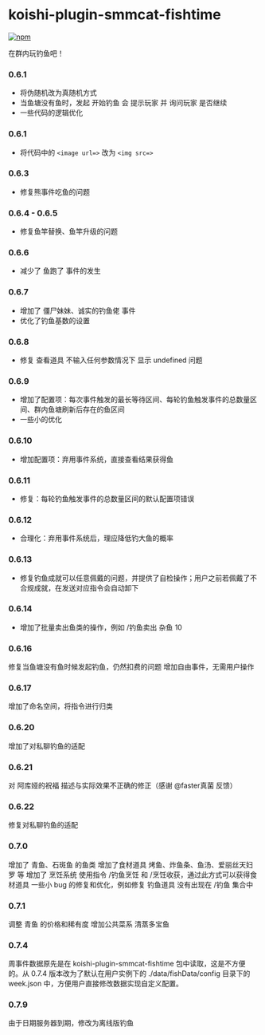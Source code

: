 # koishi-plugin-smmcat-fishtime

[![npm](https://img.shields.io/npm/v/koishi-plugin-smmcat-fishtime?style=flat-square)](https://www.npmjs.com/package/koishi-plugin-smmcat-fishtime)

在群内玩钓鱼吧！

### 0.6.1

- 将伪随机改为真随机方式
- 当鱼塘没有鱼时，发起 开始钓鱼 会 提示玩家 并 询问玩家 是否继续
- 一些代码的逻辑优化

### 0.6.1

- 将代码中的 `<image url=>` 改为 `<img src=>`

### 0.6.3

- 修复熊事件吃鱼的问题

### 0.6.4 - 0.6.5

- 修复鱼竿替换、鱼竿升级的问题

### 0.6.6

- 减少了 鱼跑了 事件的发生

### 0.6.7

- 增加了 僵尸妹妹、诚实的钓鱼佬 事件
- 优化了钓鱼基数的设置

### 0.6.8

- 修复 查看道具 不输入任何参数情况下 显示 undefined 问题

### 0.6.9

- 增加了配置项：每次事件触发的最长等待区间、每轮钓鱼触发事件的总数量区间、群内鱼塘刷新后存在的鱼区间
- 一些小的优化

### 0.6.10

- 增加配置项：弃用事件系统，直接查看结果获得鱼

### 0.6.11

- 修复：每轮钓鱼触发事件的总数量区间的默认配置项错误

### 0.6.12

- 合理化：弃用事件系统后，理应降低钓大鱼的概率

### 0.6.13

- 修复钓鱼成就可以任意佩戴的问题，并提供了自检操作；用户之前若佩戴了不合规成就，在发送对应指令会自动卸下

### 0.6.14

- 增加了批量卖出鱼类的操作，例如 /钓鱼卖出 杂鱼 10

### 0.6.16

修复当鱼塘没有鱼时候发起钓鱼，仍然扣费的问题
增加自由事件，无需用户操作

### 0.6.17

增加了命名空间，将指令进行归类

### 0.6.20

增加了对私聊钓鱼的适配

### 0.6.21

对 阿库娅的祝福 描述与实际效果不正确的修正（感谢 @faster真菌 反馈）

### 0.6.22

修复对私聊钓鱼的适配

### 0.7.0

增加了 青鱼、石斑鱼 的鱼类
增加了食材道具 烤鱼、炸鱼条、鱼汤、爱丽丝天妇罗 等
增加了 烹饪系统 使用指令 /钓鱼烹饪 和 /烹饪收获，通过此方式可以获得食材道具
一些小 bug 的修复和优化，例如修复 钓鱼道具 没有出现在 /钓鱼 集合中

### 0.7.1

调整 青鱼 的价格和稀有度
增加公共菜系 清蒸多宝鱼

### 0.7.4
周事件数据原先是在 koishi-plugin-smmcat-fishtime 包中读取，这是不方便的。从 0.7.4 版本改为了默认在用户实例下的 ./data/fishData/config 目录下的 week.json 中，方便用户直接修改数据实现自定义配置。

### 0.7.9

由于日期服务器到期，修改为离线版钓鱼